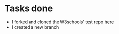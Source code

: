 # Tasks done
- I forked and cloned the W3schools' test repo [here](https://github.com/Dev-Elo-1505/w3schools-test.github.io.git])
- I created a new branch
